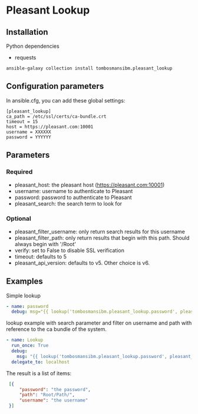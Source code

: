 # Pleasant Lookup
## Installation
Python dependencies

* requests

```commandline
ansible-galaxy collection install tombosmansibm.pleasant_lookup
```

## Configuration parameters
In ansible.cfg, you can add these global settings:
```
[pleasant_lookup]
ca_path = /etc/ssl/certs/ca-bundle.crt
timeout = 15
host = https://pleasant.com:10001
username = XXXXXX
password = YYYYYY

```
## Parameters
### Required

* pleasant_host: the pleasant host (https://pleasant.com:10001)
* username: username to authenticate to Pleasant
* password: password to authenticate to Pleasant
* pleasant_search: the search term to look for

### Optional

* pleasant_filter_username: only return search results for this username
* pleasant_filter_path: only return results that begin with this path.  Should always begin with '/Root'
* verify: set to False to disable SSL verification
* timeout: defaults to 5
* pleasant_api_version: defaults to v5.  Other choice is v6.

## Examples

Simple lookup
```yaml
- name: password
  debug: msg="{{ lookup('tombosmansibm.pleasant_lookup.password', pleasant_host='https://pleasant.com:10001', username='bob', password='hunter2', pleasant_search='itemname') }}"
```

lookup example with search parameter and filter on username and path with reference to the ca bundle of the system.

```yaml
- name: Lookup
  run_once: True
  debug:
    msg: "{{ lookup('tombosmansibm.pleasant_lookup.password', pleasant_host='https://pleasant.com:10001', username='myuser', password='mypassword', pleasant_filter_path='Root/DEV/', pleasant_filter_username='root', pleasant_search='root', verify='/etc/ssl/certs/ca-bundle.crt', timeout=2) }}"
  delegate_to: localhost
```
The result is a list of items:
```json
 [{
     "password": "the password",
     "path": "Root/Path/",
     "username": "the username"
 }]
```